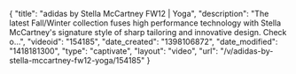 {
    "title": "adidas by Stella McCartney FW12 | Yoga",
    "description": "The latest Fall\/Winter collection fuses high performance technology with Stella McCartney's signature style of sharp tailoring and innovative design. Check o...",
    "videoid": "154185",
    "date_created": "1398106872",
    "date_modified": "1418181300",
    "type": "captivate",
    "layout": "video",
    "url": "\/v\/adidas-by-stella-mccartney-fw12-yoga\/154185"
}